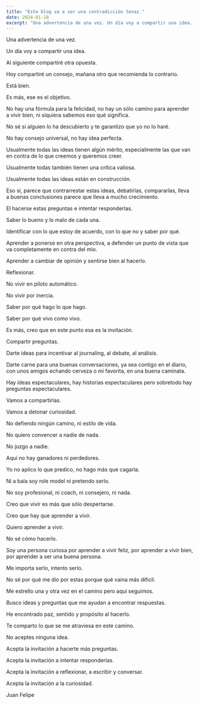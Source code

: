 ```yaml
---
title: "Este blog va a ser una contradicción tenaz."
date: 2024-01-18
excerpt: "Una advertencia de una vez. Un día voy a compartir una idea. Al siguiente compartiré otra opuesta. Un día compartiré un consejo, al otro día otro que recomienda lo contrario. Está bien. Es más, ese es el objetivo. No aceptes ninguna idea.Acepta la invitación a hacerte más preguntas."
---
```


Una advertencia de una vez.

Un día voy a compartir una idea.

Al siguiente compartiré otra opuesta.

Hoy compartiré un consejo, mañana otro que recomienda lo contrario.

Está bien.

Es más, ese es el objetivo.

No hay una fórmula para la felicidad, no hay un sólo camino para aprender a vivir bien, ni siquiera sabemos eso qué significa.

No sé si alguien lo ha descubierto y te garantizo que yo no lo haré.

No hay consejo universal, no hay idea perfecta.

Usualmente todas las ideas tienen algún mérito, especialmente las que van en contra de lo que creemos y queremos creer.

Usualmente todas también tienen una crítica valiosa.

Usualmente todas las ideas están en construcción.

Eso sí, parece que contrarrestar estas ideas, debatirlas, compararlas, lleva a buenas conclusiones parece que lleva a mucho crecimiento.

El hacerse estas preguntas e intentar responderlas.

Saber lo bueno y lo malo de cada una.

Identificar con lo que estoy de acuerdo, con lo que no y saber por qué.

Aprender a ponerse en otra perspectiva, a defender un punto de vista que va completamente en contra del mío.

Aprender a cambiar de opinión y sentirse bien al hacerlo.

Reflexionar.

No vivir en piloto automático.

No vivir por inercia.

Saber por qué hago lo que hago.

Saber por qué vivo como vivo.

Es más, creo que en este punto esa es la invitación.

Compartir preguntas.

Darte ideas para incentivar al journaling, al debate, al análisis.

Darte carne para una buenas conversaciones, ya sea contigo en el diario, con unos amigos echando cerveza o mi favorita, en una buena caminata.

Hay ideas espectaculares, hay historias espectaculares pero sobretodo hay preguntas espectaculares.

Vamos a compartirlas.

Vamos a detonar curiosidad.

No defiendo ningún camino, ni estilo de vida.

No quiero convencer a nadie de nada.

No juzgo a nadie.

Aquí no hay ganadores ni perdedores.

Yo no aplico lo que predico, no hago más que cagarla.

Ni a bala soy role model ni pretendo serlo.

No soy profesional, ni coach, ni consejero, ni nada.

‍Creo que vivir es más que sólo despertarse.

Creo que hay que aprender a vivir.

Quiero aprender a vivir.

No sé cómo hacerlo.

‍Soy una persona curiosa por aprender a vivir feliz, por aprender a vivir bien, por aprender a ser una buena persona.

Me importa serlo, intento serlo.

No sé por qué me dio por estas porque qué vaina más dificil.

Me estrello una y otra vez en el camino pero aquí seguimos.

Busco ideas y preguntas que me ayudan a encontrar respuestas.

He encontrado paz, sentido y propósito al hacerlo.

Te comparto lo que se me atraviesa en este camino.

‍No aceptes ninguna idea.

Acepta la invitación a hacerte más preguntas.

Acepta la invitación a intentar responderlas.

Acepta la invitación a reflexionar, a escribir y conversar.

Acepta la invitación a la curiosidad.

‍Juan Felipe‍
